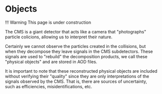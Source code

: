 #  Objects

!!! Warning
    This page is under construction
    
The CMS is a giant detector that acts like a camera that "photographs" particle colicions, allowing us to interpret their nature.

Certainly we cannot observe the particles created in the collisions, but when they decompose they leave signals in the CMS subdetectors. These signals are used to "rebuild" the decomposition products, we call these "physical objects" and are stored in AOD files.

It is important to note that these reconstructed physical objects are included without verifying their "quality" since they are only interpretations of the signals observed by the CMS. That is, there are sources of uncertainty, such as efficiencies, misidentifications, etc.    
